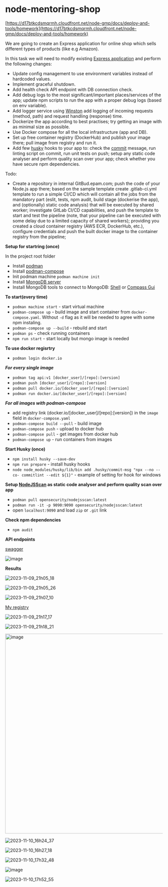 # node-mentoring-shop
[https://d17btkcdsmqrmh.cloudfront.net/node-gmp/docs/deploy-and-tools/homework](https://d17btkcdsmqrmh.cloudfront.net/node-gmp/docs/deploy-and-tools/homework)


We are going to create an Express application for online shop which sells different types of products (like e.g Amazon).

In this task we will need to modify existing [Express application](https://github.com/kandalova/node-mentoring-shop/pull/4) and perform the following changes:

- Update config management to use environment variables instead of hardcoded values.
- Implement graceful shutdown.
- Add health check API endpoint with DB connection check.
- Add debug logs to the most significant/important places/services of the app; update npm scripts to run the app with a proper debug logs (based on env variable).
- Add logger service using [Winston](https://www.npmjs.com/package/winston) add logging of incoming requests (method, path) and request handling (response) time.
- Dockerize the app according to best practises; try getting an image with as minimal size as possible.
- Use Docker compose for all the local infrastructure (app and DB).
- Set up free container registry (DockerHub) and publish your image there; pull image from registry and run it.
- Add few [husky](https://www.npmjs.com/package/husky) hooks to your app to: check the [commit](https://www.npmjs.com/package/@commitlint/config-conventional) message, run linting script on commit, run unit tests on push; setup any static code analyser and perform quality scan over your app; check whether you have secure npm dependencies.

Todo:

- Create a repository in internal GitBud.epam.com; push the code of your Node.js app there; based on the sample template create .gitlab-ci.yml template to run a simple CI/CD which will contain all the jobs from the mandatory part (eslit, tests, npm audit, build stage (dockerise the app), and (optionally) static code analysis) that will be executed by shared worker; investigate GitLab CI/CD capabilities, and push the template to start and test the pipeline (note, that your pipeline can be executed with some delay due to a limited capacity of shared workers); providing you created a cloud container registry (AWS ECR, DockerHub, etc.), configure credentials and push the built docker image to the container registry from the pipeline;

**Setup for startring (once)**

In the project root folder

- Install [podman](https://podman.io/docs/installation)
- Install [podman-compose](https://github.com/containers/podman-compose#installation)
- Init podman machine `podman machine init`
- Install [MongoDB server](https://www.mongodb.com/try/download/community)
- Install MongoDB tools to connect to MongoDB: [Shell](https://www.mongodb.com/try/download/shell) or [Compass Gui](https://www.mongodb.com/try/download/compass)

**To start(every time)**
- `podman machine start` - start virtual machine
- `podman-compose up` - build image and start container from `docker-compose.yaml`. Without `-d` flag as it will be needed to agree with some npm instaling. 
- `podman-compose up --build` - rebuild and start
- `podman ps` - check running containers
- `npm run start` - start locally but mongo image is needed

**To use docker regisrtry**
- `podman login docker.io`

***For every single image*** 
- `podman tag api:v1 [docker_user]/[repo]:[version]`
- `podman push [docker_user]/[repo]:[version]`
- `podman pull docker.io/[docker_user]/[repo]:[version]`
- `podman run docker.io/[docker_user]/[repo]:[version]`

***For all images with podman-compose*** 
- add registry link (docker.io/[docker_user]/[repo]:[version]) in the `image` field in `docker-compose.yaml`
- `podman-compose build --pull` - build image
- `podman-compose push` - upload to docker hub
- `podman-compose pull` - get images from docker hub
- `podman-compose up` - run containers from images

**Start Husky (once)** 
- `npm install husky --save-dev`
- `npm run prepare` - install husky hooks
- `node node_modules/husky/lib/bin add .husky/commit-msg "npx --no -- co- commitlint --edit ${1}"` - example of setting for hook for windows

**Setup [NodeJSScan](https://github.com/ajinabraham/nodejsscan) as static code analyser and perform quality scan over app** 
- `podman pull opensecurity/nodejsscan:latest`
- `podman run -it -p 9090:9090 opensecurity/nodejsscan:latest`
- open `localhost:9090` and load `zip` or `.git` link 

**Check npm dependencies**
- `npm audit`

**API endpoints**

[swagger](https://github.com/kandalova/node-mentoring-shop/blob/task_10_deployment_and_automation/swagger.md)

![image](https://github.com/kandalova/node-mentoring-shop/assets/26093763/3b66447c-5cf1-430a-9d49-be493f8c0572)

**Results**

![2023-11-09_21h05_18](https://github.com/kandalova/node-mentoring-shop/assets/26093763/e8001f11-06bd-4253-b82b-fe4b03b2a09b)

![2023-11-09_21h05_26](https://github.com/kandalova/node-mentoring-shop/assets/26093763/b5816564-21d9-45fd-a403-07c6a8248f6e)

![2023-11-09_21h07_10](https://github.com/kandalova/node-mentoring-shop/assets/26093763/34edf091-16fc-47f6-bfd2-d57eebe72891)

[My registry](https://hub.docker.com/repository/docker/leylakandalova/nm_shop/general)

![2023-11-09_21h17_17](https://github.com/kandalova/node-mentoring-shop/assets/26093763/4344638f-b204-4d00-a672-fafdbbc480d8)

![2023-11-09_21h18_21](https://github.com/kandalova/node-mentoring-shop/assets/26093763/380bf043-be6d-4638-8160-51aac4228df1)

<img width="638" alt="image" src="https://github.com/kandalova/node-mentoring-shop/assets/26093763/7857f5ef-1c2b-4cff-b8cf-5121890ab35c">

![2023-11-10_16h24_37](https://github.com/kandalova/node-mentoring-shop/assets/26093763/7e53a32b-2cf6-4a28-a460-0bece37b74ba)

![2023-11-10_16h27_18](https://github.com/kandalova/node-mentoring-shop/assets/26093763/06a7de6f-ce75-4547-861c-576b394af489)

![2023-11-10_17h32_48](https://github.com/kandalova/node-mentoring-shop/assets/26093763/3dd52192-83f0-46e0-b154-c3979d75de7e)

![image](https://github.com/kandalova/node-mentoring-shop/assets/26093763/8c028074-bad7-490d-9fed-c308470e3736)

![2023-11-10_17h52_55](https://github.com/kandalova/node-mentoring-shop/assets/26093763/f4c5dce6-cd17-49c7-b5fa-a6986cba0fd8)


